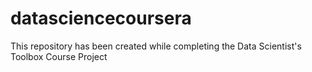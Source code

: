 # datasciencecoursera
This repository has been created while completing the Data Scientist's Toolbox Course Project
